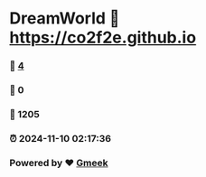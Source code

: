 # DreamWorld :link: https://co2f2e.github.io 
### :page_facing_up: [4](https://co2f2e.github.io/tag.html) 
### :speech_balloon: 0 
### :hibiscus: 1205 
### :alarm_clock: 2024-11-10 02:17:36 
### Powered by :heart: [Gmeek](https://github.com/Meekdai/Gmeek)
